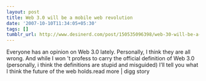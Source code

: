 ```yaml
---
layout: post
title: Web 3.0 will be a mobile web revolution
date: '2007-10-10T11:34:05+05:30'
tags: []
tumblr_url: http://www.desinerd.com/post/150535096398/web-30-will-be-a-mobile-web-revolution
---
```

Everyone has an opinion on Web 3.0 lately. Personally, I think they are all wrong. And while I won
’t profess to carry the official definition of Web 3.0 (personally, i think the definitions are stupid and misguided) I’ll tell you what I think the future of the web holds.read more | digg story
